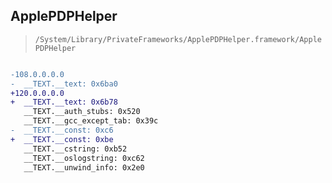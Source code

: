 ## ApplePDPHelper

> `/System/Library/PrivateFrameworks/ApplePDPHelper.framework/ApplePDPHelper`

```diff

-108.0.0.0.0
-  __TEXT.__text: 0x6ba0
+120.0.0.0.0
+  __TEXT.__text: 0x6b78
   __TEXT.__auth_stubs: 0x520
   __TEXT.__gcc_except_tab: 0x39c
-  __TEXT.__const: 0xc6
+  __TEXT.__const: 0xbe
   __TEXT.__cstring: 0xb52
   __TEXT.__oslogstring: 0xc62
   __TEXT.__unwind_info: 0x2e0

```
